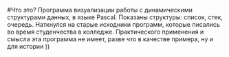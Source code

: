 #Что это?
Программа визуализации работы с динамическими структурами данных, в языке Pascal. Показаны структуры: список, стек, очередь.
Наткнулся на старые исходники программ, которые писались во время студенчества в колледже.
Практического применения и смысла эта программа не имеет, разве что в качестве примера, ну и для истории ))

